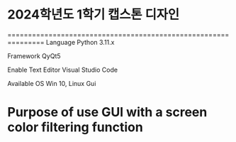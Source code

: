 # 2024학년도 1학기 캡스톤 디자인

===============================================================
Language            Python 3.11.x

Framework           QyQt5

Enable Text Editor  Visual Studio Code

Available OS        Win 10, Linux Gui

Purpose of use      GUI with a screen color filtering function
===============================================================